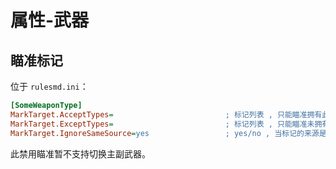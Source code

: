 # 属性-武器

## 瞄准标记

位于 `rulesmd.ini`：

```ini
[SomeWeaponType]
MarkTarget.AcceptTypes=                         ; 标记列表 , 只能瞄准拥有此标记的单位 , 包括自动攻击 (无法瞄准不等于无法伤害) , 不写或留空表示允许任意标记
MarkTarget.ExceptTypes=                         ; 标记列表 , 只能瞄准未拥有此标记的单位 , 包括自动攻击 (无法瞄准不等于无法伤害) , 如果两个列表都设置了就必须同时满足两个列表才能瞄准
MarkTarget.IgnoreSameSource=yes                 ; yes/no , 当标记的来源是当前单位时 , 无视上述限制 , 默认值是 yes
```

此禁用瞄准暂不支持切换主副武器。